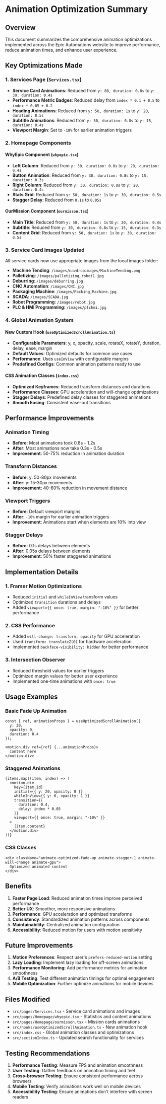 # Animation Optimization Summary

## Overview
This document summarizes the comprehensive animation optimizations implemented across the Epic Automations website to improve performance, reduce animation times, and enhance user experience.

## Key Optimizations Made

### 1. Services Page (`Services.tsx`)
- **Service Card Animations**: Reduced from `y: 80, duration: 0.8s` to `y: 30, duration: 0.4s`
- **Performance Metric Badges**: Reduced delay from `index * 0.1 + 0.5` to `index * 0.05 + 0.2`
- **Heading Animations**: Reduced from `y: 50, duration: 1s` to `y: 20, duration: 0.5s`
- **Subtitle Animations**: Reduced from `y: 30, duration: 0.8s` to `y: 15, duration: 0.4s`
- **Viewport Margin**: Set to `-10%` for earlier animation triggers

### 2. Homepage Components

#### WhyEpic Component (`whyepic.tsx`)
- **Left Column**: Reduced from `y: 30, duration: 0.8s` to `y: 20, duration: 0.4s`
- **Button Animation**: Reduced from `y: 30, duration: 0.8s` to `y: 15, duration: 0.3s`
- **Right Column**: Reduced from `y: 30, duration: 0.8s` to `y: 20, duration: 0.4s`
- **Stats Grid**: Reduced from `y: 50, duration: 1s` to `y: 30, duration: 0.5s`
- **Stagger Delay**: Reduced from `0.1s` to `0.05s`

#### OurMission Component (`ourmisson.tsx`)
- **Main Title**: Reduced from `y: 50, duration: 1s` to `y: 20, duration: 0.4s`
- **Subtitle**: Reduced from `y: 30, duration: 0.8s` to `y: 15, duration: 0.3s`
- **Content Grid**: Reduced from `y: 50, duration: 1s` to `y: 30, duration: 0.5s`

### 3. Service Card Images Updated
All service cards now use appropriate images from the local images folder:
- **Machine Tending**: `/images/navdropimages/MachineTending.png`
- **Palletizing**: `/images/palletizing_robot1.jpg`
- **Deburring**: `/images/deburring.jpg`
- **CNC Automation**: `/images/CNC.jpg`
- **Packaging Machine**: `/images/Packing_Machine.jpg`
- **SCADA**: `/images/SCADA.jpg`
- **Robot Programming**: `/images/robot.jpg`
- **PLC & HMI Programming**: `/images/plchmi.jpg`

### 4. Global Animation System

#### New Custom Hook (`useOptimizedScrollAnimation.ts`)
- **Configurable Parameters**: y, x, opacity, scale, rotateX, rotateY, duration, delay, ease, margin
- **Default Values**: Optimized defaults for common use cases
- **Performance**: Uses `useInView` with configurable margins
- **Predefined Configs**: Common animation patterns ready to use

#### CSS Animation Classes (`index.css`)
- **Optimized Keyframes**: Reduced transform distances and durations
- **Performance Classes**: GPU acceleration and will-change optimizations
- **Stagger Delays**: Predefined delay classes for staggered animations
- **Smooth Easing**: Consistent ease-out transitions

## Performance Improvements

### Animation Timing
- **Before**: Most animations took 0.8s - 1.2s
- **After**: Most animations now take 0.3s - 0.5s
- **Improvement**: 50-75% reduction in animation duration

### Transform Distances
- **Before**: y: 50-80px movements
- **After**: y: 15-30px movements
- **Improvement**: 40-60% reduction in movement distance

### Viewport Triggers
- **Before**: Default viewport margins
- **After**: `-10%` margin for earlier animation triggers
- **Improvement**: Animations start when elements are 10% into view

### Stagger Delays
- **Before**: 0.1s delays between elements
- **After**: 0.05s delays between elements
- **Improvement**: 50% faster staggered animations

## Implementation Details

### 1. Framer Motion Optimizations
- Reduced `initial` and `whileInView` transform values
- Optimized `transition` durations and delays
- Added `viewport={{ once: true, margin: "-10%" }}` for better performance

### 2. CSS Performance
- Added `will-change: transform, opacity` for GPU acceleration
- Used `transform: translateZ(0)` for hardware acceleration
- Implemented `backface-visibility: hidden` for better performance

### 3. Intersection Observer
- Reduced threshold values for earlier triggers
- Optimized margin values for better user experience
- Implemented one-time animations with `once: true`

## Usage Examples

### Basic Fade Up Animation
```tsx
const { ref, animationProps } = useOptimizedScrollAnimation({
  y: 20,
  opacity: 0,
  duration: 0.4
});

<motion.div ref={ref} {...animationProps}>
  Content here
</motion.div>
```

### Staggered Animations
```tsx
{items.map((item, index) => (
  <motion.div
    key={item.id}
    initial={{ y: 20, opacity: 0 }}
    whileInView={{ y: 0, opacity: 1 }}
    transition={{ 
      duration: 0.4, 
      delay: index * 0.05 
    }}
    viewport={{ once: true, margin: "-10%" }}
  >
    {item.content}
  </motion.div>
))}
```

### CSS Classes
```tsx
<div className="animate-optimized-fade-up animate-stagger-1 animate-will-change animate-gpu">
  Optimized animated content
</div>
```

## Benefits

1. **Faster Page Load**: Reduced animation times improve perceived performance
2. **Better UX**: Smoother, more responsive animations
3. **Performance**: GPU acceleration and optimized transforms
4. **Consistency**: Standardized animation patterns across components
5. **Maintainability**: Centralized animation configuration
6. **Accessibility**: Reduced motion for users with motion sensitivity

## Future Improvements

1. **Motion Preferences**: Respect user's `prefers-reduced-motion` setting
2. **Lazy Loading**: Implement lazy loading for off-screen animations
3. **Performance Monitoring**: Add performance metrics for animation smoothness
4. **A/B Testing**: Test different animation timings for optimal engagement
5. **Mobile Optimization**: Further optimize animations for mobile devices

## Files Modified

- `src/pages/Services.tsx` - Service card animations and images
- `src/pages/Homepage/whyepic.tsx` - Statistics and content animations
- `src/pages/Homepage/ourmisson.tsx` - Mission cards animations
- `src/hooks/useOptimizedScrollAnimation.ts` - New animation hook
- `src/index.css` - Global animation classes and optimizations
- `src/sectionIndex.ts` - Updated search functionality for services

## Testing Recommendations

1. **Performance Testing**: Measure FPS and animation smoothness
2. **User Testing**: Gather feedback on animation timing and feel
3. **Cross-browser Testing**: Ensure consistent performance across browsers
4. **Mobile Testing**: Verify animations work well on mobile devices
5. **Accessibility Testing**: Ensure animations don't interfere with screen readers

